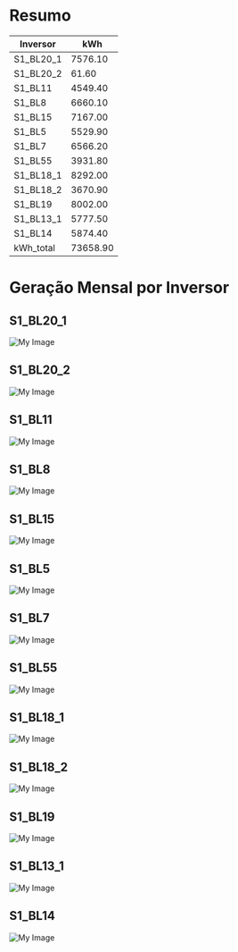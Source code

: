# Resumo
| Inversor | kWh    |
| -------- | ------ |
| S1_BL20_1       | 7576.10 |
| S1_BL20_2       | 61.60 |
| S1_BL11       | 4549.40 |
| S1_BL8       | 6660.10 |
| S1_BL15       | 7167.00 |
| S1_BL5       | 5529.90 |
| S1_BL7       | 6566.20 |
| S1_BL55       | 3931.80 |
| S1_BL18_1       | 8292.00 |
| S1_BL18_2       | 3670.90 |
| S1_BL19       | 8002.00 |
| S1_BL13_1       | 5777.50 |
| S1_BL14       | 5874.40 |
| kWh_total       | 73658.90 |
# Geração Mensal por Inversor
## S1_BL20_1
![My Image](plots/S1_BL20_1.png)
## S1_BL20_2
![My Image](plots/S1_BL20_2.png)
## S1_BL11
![My Image](plots/S1_BL11.png)
## S1_BL8
![My Image](plots/S1_BL8.png)
## S1_BL15
![My Image](plots/S1_BL15.png)
## S1_BL5
![My Image](plots/S1_BL5.png)
## S1_BL7
![My Image](plots/S1_BL7.png)
## S1_BL55
![My Image](plots/S1_BL55.png)
## S1_BL18_1
![My Image](plots/S1_BL18_1.png)
## S1_BL18_2
![My Image](plots/S1_BL18_2.png)
## S1_BL19
![My Image](plots/S1_BL19.png)
## S1_BL13_1
![My Image](plots/S1_BL13_1.png)
## S1_BL14
![My Image](plots/S1_BL14.png)
